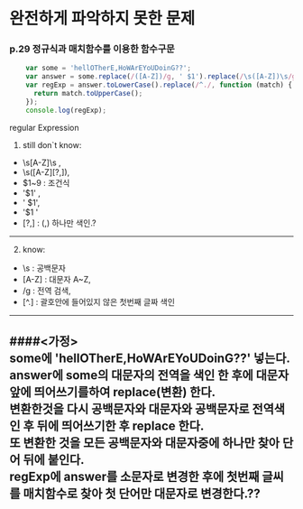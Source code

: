 # 완전하게 파악하지 못한 문제

### p.29 정규식과 매치함수를 이용한 함수구문

```javascript
    var some = 'hellOTherE,HoWArEYoUDoinG??';
    var answer = some.replace(/([A-Z])/g, ' $1').replace(/\s([A-Z])\s/g, '$1 ').replace(/\s([A-Z][?,])/g, '$1');
    var regExp = answer.toLowerCase().replace(/^./, function (match) {
      return match.toUpperCase();
    });
    console.log(regExp);
```
 regular Expression   
1. still don`t know: 
  * \s[A-Z]\s ,  
  * \s([A-Z][?,]),  
  * $1~9 : 조건식  
  * '$1' ,        
  * ' $1',   
  * '$1 '  
  * [?,]    : (,) 하나만 색인.?    

---------------------

2. know:
  * \s : 공백문자  
  * [A-Z] : 대문자 A~Z,   
  * /g : 전역 검색,   
  * [^.] : 괄호안에 들어있지 않은 첫번째 글짜 색인  

----------------------

####<가정>  
some에   'hellOTherE,HoWArEYoUDoinG??' 넣는다.   
answer에 some의 대문자의 전역을 색인 한 후에 대문자 앞에 띄어쓰기를하여 replace(변환) 한다.   
변환한것을 다시 공백문자와 대문자와 공백문자로 전역색인 후 뒤에 띄어쓰기한 후 replace 한다.  
또 변환한 것을 모든 공백문자와 대문자중에 하나만 찾아 단어 뒤에 붙인다.  
regExp에 answer를 소문자로 변경한 후에 첫번째 글씨를 매치함수로 찾아 첫 단어만 대문자로 변경한다.??  
-------------------

